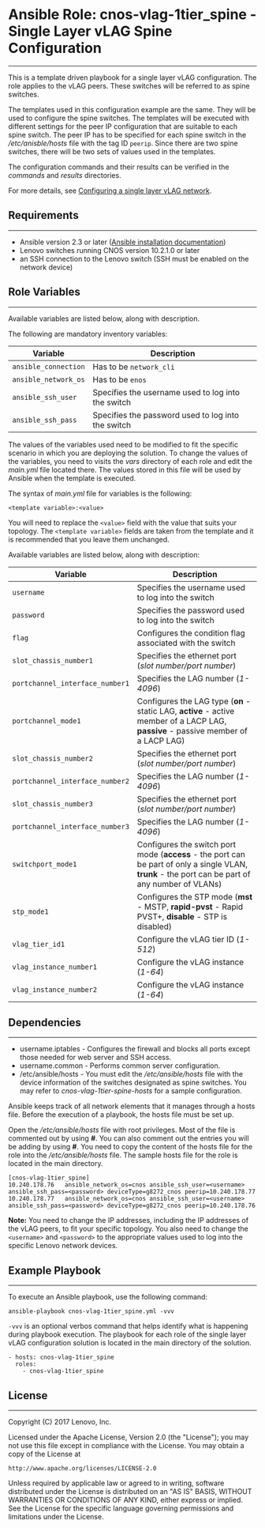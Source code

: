 # Ansible Role: cnos-vlag-1tier_spine - Single Layer vLAG Spine Configuration
---
<add role description below>

This is a template driven playbook for a single layer vLAG configuration. The role applies to the vLAG peers. These switches will be referred to as spine switches.

The templates used in this configuration example are the same. They will be used to configure the spine switches. The templates will be executed with different settings for the peer IP configuration that are suitable to each spine switch. The peer IP has to be specified for each spine switch in the */etc/anisble/hosts* file with the tag ID `peerip`. Since there are two spine switches, there will be two sets of values used in the templates.

The configuration commands and their results can be verified in the *commands* and *results* directories.

For more details, see [Configuring a single layer vLAG network](http://systemx.lenovofiles.com/help/index.jsp?topic=%2Fcom.lenovo.switchmgt.ansible.doc%2Fconfiguring_a_single_layer_vlag_using_ansible.html&cp=0_3_1_0_6).


## Requirements
---
<add role requirements information below>

- Ansible version 2.3 or later ([Ansible installation documentation](http://docs.ansible.com/ansible/intro_installation.html))
- Lenovo switches running CNOS version 10.2.1.0 or later
- an SSH connection to the Lenovo switch (SSH must be enabled on the network device)


## Role Variables
---
<add role variables information below>
Available variables are listed below, along with description.

The following are mandatory inventory variables:

Variable | Description
--- | ---
`ansible_connection` | Has to be `network_cli`
`ansible_network_os` | Has to be `enos`
`ansible_ssh_user` | Specifies the username used to log into the switch
`ansible_ssh_pass` | Specifies the password used to log into the switch

The values of the variables used need to be modified to fit the specific scenario in which you are deploying the solution. To change the values of the variables, you need to visits the *vars* directory of each role and edit the *main.yml* file located there. The values stored in this file will be used by Ansible when the template is executed.

The syntax of *main.yml* file for variables is the following:

```
<template variable>:<value>
```

You will need to replace the `<value>` field with the value that suits your topology. The `<template variable>` fields are taken from the template and it is recommended that you leave them unchanged.

Available variables are listed below, along with description:

Variable | Description
--- | ---
`username` | Specifies the username used to log into the switch
`password` | Specifies the password used to log into the switch
`flag` | Configures the condition flag associated with the switch
`slot_chassis_number1` | Specifies the ethernet port (*slot number/port number*)
`portchannel_interface_number1` | Specifies the LAG number (*1-4096*)
`portchannel_mode1` | Configures the LAG type (**on** - static LAG, **active** - active member of a LACP LAG, **passive** - passive member of a LACP LAG)
`slot_chassis_number2` | Specifies the ethernet port (*slot number/port number*)
`portchannel_interface_number2` | Specifies the LAG number (*1-4096*)
`slot_chassis_number3` | Specifies the ethernet port (*slot number/port number*)
`portchannel_interface_number3` | Specifies the LAG number (*1-4096*)
`switchport_mode1` | Configures the switch port mode (**access** - the port can be part of only a single VLAN, **trunk** - the port can be part of any number of VLANs)
`stp_mode1` | Configures the STP mode (**mst** - MSTP, **rapid-pvst** - Rapid PVST+, **disable** - STP is disabled)
`vlag_tier_id1` | Configure the vLAG tier ID (*1-512*)
`vlag_instance_number1` | Configure the vLAG instance (*1-64*)
`vlag_instance_number2` | Configure the vLAG instance (*1-64*)


## Dependencies
---
<add dependencies information below>

- username.iptables - Configures the firewall and blocks all ports except those needed for web server and SSH access.
- username.common - Performs common server configuration.
- /etc/ansible/hosts - You must edit the */etc/ansible/hosts* file with the device information of the switches designated as spine switches. You may refer to *cnos-vlag-1tier-spine-hosts* for a sample configuration.

Ansible keeps track of all network elements that it manages through a hosts file. Before the execution of a playbook, the hosts file must be set up.

Open the */etc/ansible/hosts* file with root privileges. Most of the file is commented out by using **#**. You can also comment out the entries you will be adding by using **#**. You need to copy the content of the hosts file for the role into the */etc/ansible/hosts* file. The sample hosts file for the role is located in the main directory.

```
[cnos-vlag-1tier_spine]
10.240.178.76   ansible_network_os=cnos ansible_ssh_user=<username> ansible_ssh_pass=<password> deviceType=g8272_cnos peerip=10.240.178.77
10.240.178.77   ansible_network_os=cnos ansible_ssh_user=<username> ansible_ssh_pass=<password> deviceType=g8272_cnos peerip=10.240.178.76
```
**Note:** You need to change the IP addresses, including the IP addresses of the vLAG peers, to fit your specific topology. You also need to change the `<username>` and `<password>` to the appropriate values used to log into the specific Lenovo network devices.

  
## Example Playbook
---
<add playbook samples below>

To execute an Ansible playbook, use the following command:

```
ansible-playbook cnos-vlag-1tier_spine.yml -vvv
```

`-vvv` is an optional verbos command that helps identify what is happening during playbook execution. The playbook for each role of the single layer vLAG configuration solution is located in the main directory of the solution.

```
- hosts: cnos-vlag-1tier_spine
  roles:
    - cnos-vlag-1tier_spine
```



## License
---
<add license information below>
Copyright (C) 2017 Lenovo, Inc.

Licensed under the Apache License, Version 2.0 (the "License");
you may not use this file except in compliance with the License.
You may obtain a copy of the License at

    http://www.apache.org/licenses/LICENSE-2.0

Unless required by applicable law or agreed to in writing, software
distributed under the License is distributed on an "AS IS" BASIS,
WITHOUT WARRANTIES OR CONDITIONS OF ANY KIND, either express or implied.
See the License for the specific language governing permissions and
limitations under the License.
